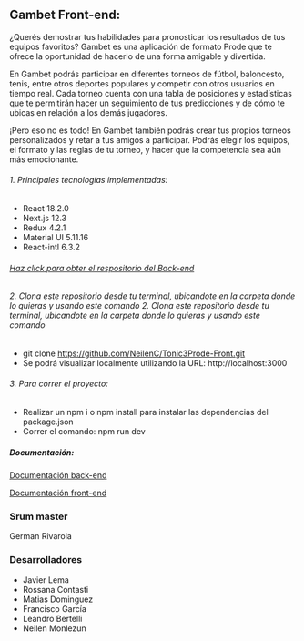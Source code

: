 ## Gambet Front-end:

¿Querés demostrar tus habilidades para pronosticar los resultados de tus equipos favoritos? Gambet es una aplicación de formato Prode que te ofrece la oportunidad de hacerlo de una forma amigable y divertida.

En Gambet podrás participar en diferentes torneos de fútbol, baloncesto, tenis, entre otros deportes populares y competir con otros usuarios en tiempo real. Cada torneo cuenta con una tabla de posiciones y estadísticas que te permitirán hacer un seguimiento de tus predicciones y de cómo te ubicas en relación a los demás jugadores.

¡Pero eso no es todo! En Gambet también podrás crear tus propios torneos personalizados y retar a tus amigos a participar. Podrás elegir los equipos, el formato y las reglas de tu torneo, y hacer que la competencia sea aún más emocionante.



######   1. Principales tecnologías implementadas: 

 - React 18.2.0
 - Next.js 12.3
 - Redux 4.2.1
 - Material UI 5.11.16
 - React-intl 6.3.2

######  [Haz click para obter el respositorio del Back-end](https://github.com/jalarg/tonic3Prode-Back/tree/main "Respositorio del Back-end")

######  2. Clona este repositorio desde tu terminal, ubicandote en la carpeta donde lo quieras y usando este comando 2. Clona este repositorio desde tu terminal, ubicandote en la carpeta donde lo quieras y usando este comando 
 - git clone https://github.com/NeilenC/Tonic3Prode-Front.git
 - Se podrá visualizar localmente utilizando la URL: http://localhost:3000


###### 3. Para correr el proyecto:
 - Realizar un npm i o npm install para instalar las dependencias del package.json
 - Correr el comando: npm run dev



#####  Documentación:

[Documentación back-end](https://docs.google.com/document/d/1Te8NMQOL4CBRzFNxGqUf6rmfGgq1-6RMboIku5EeGmI/edit# "Documentación back-end")



[Documentación front-end](https://docs.google.com/document/d/1VyDVmTAo_BNUzHJVdwMN3cyrpyL2xVifQdAQ0xW84bk/edit "Documentación front-end")


###  Srum master 
German Rivarola 

### Desarrolladores 
* Javier Lema
* Rossana Contasti
* Matias Dominguez
* Francisco García
* Leandro Bertelli
* Neilen Monlezun
